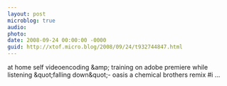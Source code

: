 ```yaml
---
layout: post
microblog: true
audio: 
photo: 
date: 2008-09-24 00:00:00 -0000
guid: http://xtof.micro.blog/2008/09/24/t932744847.html
---
```

at home self videoencoding &amp;amp; training on adobe premiere while listening &amp;quot;falling down&amp;quot;- oasis a chemical brothers remix #i ...
